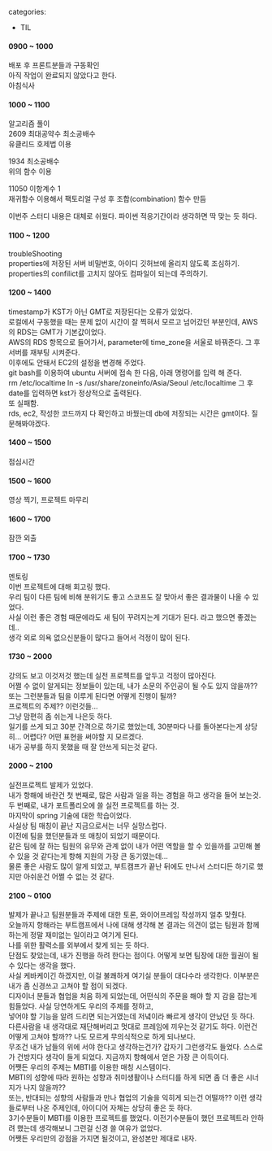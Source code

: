 categories:
- TIL
#### 0900 ~ 1000
배포 후 프론트분들과 구동확인  
아직 작업이 완료되지 않았다고 한다.   
아침식사

#### 1000 ~ 1100
알고리즘 풀이   
2609 최대공약수 최소공배수   
유클리드 호제법 이용

1934 최소공배수   
위의 함수 이용   

11050 이항계수 1   
재귀함수 이용해서 팩토리얼 구성 후 조합(combination) 함수 만듬   

이번주 스터디 내용은 대체로 쉬웠다. 파이썬 적응기간이라 생각하면 딱 맞는 듯 하다.    

#### 1100 ~ 1200
troubleShooting    
properties에 저장된 서버 비밀번호, 아이디 깃허브에 올리지 않도록 조심하기.   
properties의 confilict를 고치지 않아도 컴파일이 되는데 주의하기.   

#### 1200 ~ 1400   
timestamp가 KST가 아닌 GMT로 저장된다는 오류가 있었다.   
로컬에서 구동했을 때는 문제 없이 시간이 잘 찍혀서 모르고 넘어갔던 부분인데, AWS의 RDS는 GMT가 기본값이었다.   
AWS의 RDS 항목으로 들어가서, parameter에 time_zone을 서울로 바꿔준다. 그 후 서버를 재부팅 시켜준다.   
이후에도 안돼서 EC2의 설정을 변경해 주었다.   
git bash를 이용하여 ubuntu 서버에 접속 한 다음, 아래 명령어를 입력 해 준다.   
rm /etc/localtime 
ln -s /usr/share/zoneinfo/Asia/Seoul /etc/localtime
그 후 date를 입력하면 kst가 정상적으로 출력된다.    
또 실패함.   
rds, ec2, 작성한 코드까지 다 확인하고 바꿨는데 db에 저장되는 시간은 gmt이다. 질문해봐야겠다.   

#### 1400 ~ 1500
점심시간   

#### 1500 ~ 1600
영상 찍기, 프로젝트 마무리   

#### 1600 ~ 1700
잠깐 외출

#### 1700 ~ 1730
멘토링   
이번 프로젝트에 대해 회고링 했다.   
우리 팀이 다른 팀에 비해 분위기도 좋고 스코프도 잘 맞아서 좋은 결과물이 나올 수 있었다.   
사실 이런 좋은 경험 때문에라도 새 팀이 꾸려지는게 기대가 된다. 라고 했으면 좋겠는데..   
생각 외로 의욕 없으신분들이 많다고 들어서 걱정이 많이 된다.   

#### 1730 ~ 2000
강의도 보고 이것저것 했는데 실전 프로젝트를 앞두고 걱정이 많아진다.   
어쩔 수 없이 알게되는 정보들이 있는데, 내가 소문의 주인공이 될 수도 있지 않을까??   
또는 그런분들과 팀을 이루게 된다면 어떻게 진행이 될까?   
프로젝트의 주제?? 이런것들...   
그냥 맘편히 좀 쉬는게 나은듯 하다.   
일기를 쓰게 되고 30분 간격으로 하기로 했었는데, 30분마다 나를 돌아본다는게 상당히... 어렵다? 어떤 표현을 써야할 지 모르겠다.   
내가 공부를 하지 못했을 때 잘 안쓰게 되는것 같다.   

#### 2000 ~ 2100
실전프로젝트 발제가 있었다.   
내가 항해에 바란건 첫 번째로, 많은 사람과 일을 하는 경험을 하고 생각을 들어 보는것.   
두 번째로, 내가 포트폴리오에 쓸 실전 프로젝트를 하는 것.  
마지막이 spring 기술에 대한 학습이었다.   
사실상 팀 매칭이 끝난 지금으로서는 너무 실망스럽다.   
이전에 팀을 했던분들과 또 매칭이 되었기 때문이다.  
같은 팀에 잘 하는 팀원의 유무와 관계 없이 내가 어떤 역할을 할 수 있을까를 고민해 볼 수 있을 것 같다는게 항해 지원의 가장 큰 동기였는데...   
물론 좋은 사람도 많이 알게 되었고, 부트캠프가 끝난 뒤에도 만나서 스터디든 하기로 했지만 아쉬운건 어쩔 수 없는 것 같다.   

#### 2100 ~ 0100
발제가 끝나고 팀원분들과 주제에 대한 토론, 와이어프레임 작성까지 얼추 맞췄다.    
오늘까지 항해라는 부트캠프에서 나에 대해 생각해 본 결과는 의견이 없는 팀원과 함께하는게 정말 재미없는 일이라고 여기게 된다.   
나를 위한 활력소를 외부에서 찾게 되는 듯 하다.   
단점도 찾았는데, 내가 진행을 하려 한다는 점이다. 어떻게 보면 팀장에 대한 월권이 될 수 있다는 생각을 했다.   
사실 케바케이긴 하겠지만, 이걸 불쾌하게 여기실 분들이 대다수라 생각한다. 이부분은 내가 좀 신경쓰고 고쳐야 할 점이 되겠다.   
디자이너 분들과 협업을 처음 하게 되었는데, 어떤식의 주문을 해야 할 지 감을 잡는게 힘들었다.  사실 당연하게도 우리의 주제를 정하고,  
넣어야 할 기능을 알려 드리면 되는거였는데 저녘이라 빠르게 생각이 안났던 듯 하다.  
다른사람을 내 생각대로 재단해버리고 멋대로 프레임에 끼우는것 같기도 하다. 이런건 어떻게 고쳐야 할까?? 나도 모르게 무의식적으로 하게 되나보다.   
무조건 내가 남들의 위에 서야 한다고 생각하는건가? 갑자기 그런생각도 들었다. 스스로가 건방지다 생각이 들게 되었다. 지금까지 항해에서 얻은 가장 큰 이득이다.   
어쨋든 우리의 주제는 MBTI를 이용한 매칭 시스템이다.   
MBTI의 성향에 따라 원하는 성향과 취미생활이나 스터디를 하게 되면 좀 더 좋은 시너지가 나지 않을까??   
또는, 반대되는 성향의 사람들과 만나 협업의 기술을 익히게 되는건 어떨까?? 이런 생각들로부터 나온 주제인데, 아이디어 자체는 상당히 좋은 듯 하다.   
3기수분들이 MBTI를 이용한 프로젝트를 했었다.  이전기수분들이 했던 프로젝트라 안하려 했는데 생각해보니 그런걸 신경 쓸 여유가 없었다.   
어쨋든 우리만의 강점을 가지면 될것이고, 완성본만 제대로 내자.
